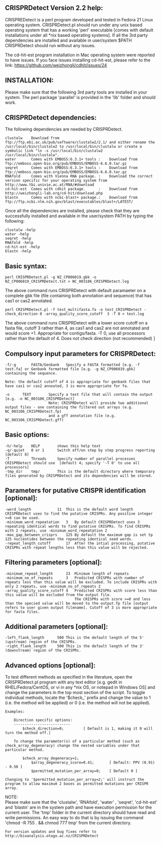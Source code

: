 CRISPRDetect Version 2.2 help:
---------------------
CRISPREDetect is a perl program developed and tested in Fedora 21 Linux operating system. CRISPRDetect.pl should run under any unix based 
operating system that has a working 'perl' executable [comes with default installations under all *nix based operating systems]. If all the
3rd party dependencies are installed and available in user/system $PATH CRISPRDetect should run without any issues. 

The cd-hit-est program installation in Mac operating system were reported to have issues. If you face issues installing cd-hit-est, please 
refer to the link: https://github.com/weizhongli/cdhit/issues/24   


INSTALLATION:
---------------------
Please make sure that the following 3rd party tools are installed in your system. The perl package 'parallel' is provided in the 'lib' folder and should work.
	


CRISPRDetect dependencies: 
---------------------
The following dependencies are needed by CRISPRDetect. 

	clustalw 	Download from ftp://ftp.ebi.ac.uk/pub/software/clustalw2/2.1/ and either rename the /usr/local/bin/clustalw2 to /usr/local/bin/clustalw or create a symbolic link "ln -s /usr/local/bin/clustalw2 /usr/local/bin/clustalw".	
	water 		Comes with EMBOSS:6.3.1+ tools : 	Download from ftp://emboss.open-bio.org/pub/EMBOSS/EMBOSS-6.6.0.tar.gz
	seqret 		Comes with EMBOSS:6.3.1+ tools : 	Download from ftp://emboss.open-bio.org/pub/EMBOSS/EMBOSS-6.6.0.tar.gz
	RNAfold 	Comes with Vienna RNA package. :	Download the correct version specific for your operating system from http://www.tbi.univie.ac.at/RNA/#download
	cd-hit-est 	Comes with cdhit package. 	   :	Download from http://weizhongli-lab.org/cd-hit/download.php  	
	blastn 		Comes with ncbi-blast+ package.:	Download from ftp://ftp.ncbi.nlm.nih.gov/blast/executables/blast+/LATEST/


Once all the dependencies are installed, please check that they are successfully installed and available in the user/system PATH by typing the following:

	clustalw -help
	water -help
	seqret -help
	RNAfold -help
	cd-hit-est -help
	blastn -help


Basic syntax:	
---------------------

	perl CRISPRDetect.pl -g NZ_CP006019.gbk -o NZ_CP006019_CRISPRDetect.txt > NC_003106_CRISPRDetect.log

The above command runs CRISPRDetect with default paramaeter on a complete gbk file (file containing both annotation and sequence) that has cas1 or cas2 annotated.
	
	perl CRISPRDetect.pl -f test_multifasta.fa -o test_CRISPRDetect -check_direction 0 -array_quality_score_cutoff  3 -T 0 > test.log
        
The above command runs CRISPRDetect with a lower score cutoff on a fasta file, cutoff 3 rather than 4, as cas1 and cas2 are not annotated and would score +1. Appropriate for contigs/fasta. -T 0, use all processors rather than the default of 4. Does not check direction (not recommended) ]
	




Compulsory input parameters for CRISPRDetect:
---------------------
 
	-f/-g		FASTA/Genbank	Specify a FASTA formatted [e.g. -f test.fa] or Genbank formatted file [e.g. -g NZ_CP006019.gbk] containing the sequence. 		
	
	Note: the default cutoff of 4 is appropriate for genbank files that have cas1 or cas2 annoated, 3 is more appropriate for fa.
	
	-o		TEXT		Specify a text file that will contain the output [e.g. -o NC_003106_CRISPRDetect] 			
						Note: CRISPRDetect will provide two additional output files - one containing the filtered out arrays (e.g. NC_003106_CRISPRDetect.fp) 
						and a gff annotation file (e.g. NC_003106_CRISPRDetect.gff)
						
Basic options:
-------------						
	-h/-help	HELP		shows this help text
	-q/-quiet	0 or 1		Switch off/on step by step progress reporting [default 0]	
	-T			Threads		Specify number of parallel processes CRISPRDetect should use  [default 4; specify '-T 0' to use all processors]		
	-tmp_dir	tmp/		This is the default directory where temporary files generated by CRISPRDetect and its dependencies will be stored.	


Parameters for putative CRISPR identification [optional]:
--------------------------------------------------------	
	-word_length			11	This is the default word length CRISPRDetect uses to find the putative CRISPRs. Any positive integer >=6 can be used.
	-minimum_word_repeatation	3	By default CRISPRDetect uses 3 repeating identical words to find putative CRISPRs. To find CRISPRs with 2 repeats, use -minimum_word_repeatation 2	
	-max_gap_between_crisprs	125	By default the maximum gap is set tp 125 nucleotides between the repeating identical seed words.
	-repeat_length_cutoff		17	After the intial processing, putative CRISPRs with repeat lengths less than this value will be rejected.


Filtering parameters [optional]:
-------------------------------	
	-minimum_repeat_length		23	Minimum length of repeats 
	-minimum_no_of_repeats		3	Predicted CRISPRs with number of repeats less than this value will be excluded. To include CRISPRs with only 2 repeats, use -minimum_no_of_repeats 2
	-array_quality_score_cutoff	4	Predicted CRISPRs with score less than this value will be excluded from the output file. 
									The CRISPRs with score >=0 and less than the specied value will be moved to the output.fp file [output refers to user given output filename]. Cutoff of 3 is more appropriate for fasta files.
						

Additional parameters [optional]:
--------------------------------
	-left_flank_length		500	This is the default length of the 5' (upstream) region of the CRISPRs.
	-right_flank_length		500	This is the default length of the 3' (downstream) region of the CRISPRs.		
	


Advanced options [optional]:
---------------------------	
To test different methods as specified in the literature, open the CRISPRDetect.pl program with any text editor [e.g. gedit in RHEL/Fedora/CentOS, or vi in any *nix OS, or 
notepad in Windows OS] and change the parameters in the top most section of the script. To toggle individual methods, locate the '$check_' prefix and change the value to 1 
(i.e. the method will be applied) or 0 (i.e. the method will not be applied). 
	
	Examples:
		
		Direction specific options:
		--------------------------
			$check_direction=0;			[ Default is 1, making it 0 will turn the method off.] 
				
		To change the parameter(s) of a particular method (such as check_array_degeneracy) change the nested variables under that particular method.
		
			$check_array_degeneracy=1;	 
				$array_degeneracy_score=0.41; 		[ Default: PPV (0.91) - 0.50 ]
				$permitted_mutation_per_array=0; 	[ Default 0 ]
	
	Changing to '$permitted_mutation_per_array=2;' will instruct the program to allow maximum 2 bases as permitted mutations per CRISPR array.




NOTE:   
	Please make sure that the 'clustalw', 'RNAfold', 'water' , 'seqret', 'cd-hit-est' and 'blastn' are in the system path and have execution permission for the current user. The 'tmp'
	folder in the current directory should have read and write permissions. An easy way to do that is by issuing the command 'chmod -R 755 . && chmod 777 tmp' from the current directory.

	
           
	For version updates and bug fixes refer to http://bioanalysis.otago.ac.nz/CRISPRDetect  

 	
